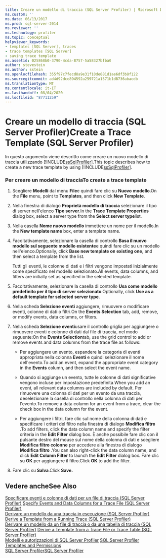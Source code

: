 ```yaml
---
title: Creare un modello di traccia (SQL Server Profiler) | Microsoft Docs
ms.custom: ''
ms.date: 06/13/2017
ms.prod: sql-server-2014
ms.reviewer: ''
ms.technology: profiler
ms.topic: conceptual
helpviewer_keywords:
- templates [SQL Server], traces
- trace templates [SQL Server]
- saving trace template
ms.assetid: 025868b0-3790-4cda-8757-5a58327bfba0
author: stevestein
ms.author: sstein
ms.openlocfilehash: 355f97c7fecd8a9e31f10de881d1ae6df3b8f122
ms.sourcegitcommit: ad4d92dce894592a259721a1571b1d8736abacdb
ms.translationtype: MT
ms.contentlocale: it-IT
ms.lasthandoff: 08/04/2020
ms.locfileid: "87711259"
---
```

# <a name="create-a-trace-template-sql-server-profiler"></a><span data-ttu-id="dab7a-102">Creare un modello di traccia (SQL Server Profiler)</span><span class="sxs-lookup"><span data-stu-id="dab7a-102">Create a Trace Template (SQL Server Profiler)</span></span>
  <span data-ttu-id="dab7a-103">In questo argomento viene descritto come creare un nuovo modello di traccia utilizzando [!INCLUDE[ssSqlProfiler](../../includes/sssqlprofiler-md.md)].</span><span class="sxs-lookup"><span data-stu-id="dab7a-103">This topic describes how to create a new trace template by using [!INCLUDE[ssSqlProfiler](../../includes/sssqlprofiler-md.md)].</span></span>  
  
### <a name="to-create-a-trace-template"></a><span data-ttu-id="dab7a-104">Per creare un modello di traccia</span><span class="sxs-lookup"><span data-stu-id="dab7a-104">To create a trace template</span></span>  
  
1.  <span data-ttu-id="dab7a-105">Scegliere **Modelli** dal menu **File**e quindi fare clic su **Nuovo modello**.</span><span class="sxs-lookup"><span data-stu-id="dab7a-105">On the **File** menu, point to **Templates**, and then click **New Template**.</span></span>  
  
2.  <span data-ttu-id="dab7a-106">Nella finestra di dialogo **Proprietà modello di traccia** selezionare il tipo di server nell'elenco **Tipo server**.</span><span class="sxs-lookup"><span data-stu-id="dab7a-106">In the **Trace Template Properties** dialog box, select a server type from the **Select server type**list.</span></span>  
  
3.  <span data-ttu-id="dab7a-107">Nella casella **Nome nuovo modello** immettere un nome per il modello.</span><span class="sxs-lookup"><span data-stu-id="dab7a-107">In the **New template name** box, enter a template name.</span></span>  
  
4.  <span data-ttu-id="dab7a-108">Facoltativamente, selezionare la casella di controllo **Basa il nuovo modello sul seguente modello esistente**e quindi fare clic su un modello nell'elenco.</span><span class="sxs-lookup"><span data-stu-id="dab7a-108">Optionally, click **Base new template on existing one**, and then select a template from the list.</span></span>  
  
     <span data-ttu-id="dab7a-109">Tutti gli eventi, le colonne di dati e i filtri vengono impostati inizialmente come specificato nel modello selezionato.</span><span class="sxs-lookup"><span data-stu-id="dab7a-109">All events, data columns, and filters are initially set as specified in the selected template.</span></span>  
  
5.  <span data-ttu-id="dab7a-110">Facoltativamente, selezionare la casella di controllo **Usa come modello predefinito per il tipo di server selezionato**.</span><span class="sxs-lookup"><span data-stu-id="dab7a-110">Optionally, click **Use as a default template for selected server type**.</span></span>  
  
6.  <span data-ttu-id="dab7a-111">Nella scheda **Selezione eventi** aggiungere, rimuovere o modificare eventi, colonne di dati o filtri.</span><span class="sxs-lookup"><span data-stu-id="dab7a-111">On the **Events Selection** tab, add, remove, or modify events, data columns, or filters.</span></span>  
  
7.  <span data-ttu-id="dab7a-112">Nella scheda **Selezione eventi**usare il controllo griglia per aggiungere o rimuovere eventi e colonne di dati dal file di traccia, nel modo seguente:</span><span class="sxs-lookup"><span data-stu-id="dab7a-112">On the **Events Selection**tab, use the grid control to add or remove events and data columns from the trace file as follows:</span></span>  
  
    -   <span data-ttu-id="dab7a-113">Per aggiungere un evento, espandere la categoria di eventi appropriata nella colonna **Eventi** e quindi selezionare il nome dell'evento.</span><span class="sxs-lookup"><span data-stu-id="dab7a-113">To add an event, expand the appropriate event category in the **Events** column, and then select the event name.</span></span>  
  
    -   <span data-ttu-id="dab7a-114">Quando si aggiunge un evento, tutte le colonne di dati significative vengono incluse per impostazione predefinita.</span><span class="sxs-lookup"><span data-stu-id="dab7a-114">When you add an event, all relevant data columns are included by default.</span></span> <span data-ttu-id="dab7a-115">Per rimuovere una colonna di dati per un evento da una traccia, deselezionare la casella di controllo nella colonna di dati per l'evento.</span><span class="sxs-lookup"><span data-stu-id="dab7a-115">To remove a data column for an event from a trace, clear the check box in the data column for the event.</span></span>  
  
    -   <span data-ttu-id="dab7a-116">Per aggiungere i filtri, fare clic sul nome della colonna di dati e specificare i criteri del filtro nella finestra di dialogo **Modifica filtro** .</span><span class="sxs-lookup"><span data-stu-id="dab7a-116">To add filters, click the data column name and specify the filter criteria in the **Edit Filter** dialog box.</span></span> <span data-ttu-id="dab7a-117">È anche possibile fare clic con il pulsante destro del mouse sul nome della colonna di dati e scegliere **Modifica filtro colonne** per accedere alla finestra di dialogo **Modifica filtro** .</span><span class="sxs-lookup"><span data-stu-id="dab7a-117">You can also right-click the data column name, and click **Edit Column Filter** to launch the **Edit Filter** dialog box.</span></span> <span data-ttu-id="dab7a-118">Fare clic su **OK** per aggiungere il filtro.</span><span class="sxs-lookup"><span data-stu-id="dab7a-118">Click **OK** to add the filter.</span></span>  
  
8.  <span data-ttu-id="dab7a-119">Fare clic su **Salva**.</span><span class="sxs-lookup"><span data-stu-id="dab7a-119">Click **Save.**</span></span>  
  
## <a name="see-also"></a><span data-ttu-id="dab7a-120">Vedere anche</span><span class="sxs-lookup"><span data-stu-id="dab7a-120">See Also</span></span>  
 <span data-ttu-id="dab7a-121">[Specificare eventi e colonne di dati per un file di traccia &#40;SQL Server Profiler&#41;](specify-events-and-data-columns-for-a-trace-file-sql-server-profiler.md) </span><span class="sxs-lookup"><span data-stu-id="dab7a-121">[Specify Events and Data Columns for a Trace File &#40;SQL Server Profiler&#41;](specify-events-and-data-columns-for-a-trace-file-sql-server-profiler.md) </span></span>  
 <span data-ttu-id="dab7a-122">[Derivare un modello da una traccia in esecuzione &#40;SQL Server Profiler&#41;](derive-a-template-from-a-running-trace-sql-server-profiler.md) </span><span class="sxs-lookup"><span data-stu-id="dab7a-122">[Derive a Template from a Running Trace &#40;SQL Server Profiler&#41;](derive-a-template-from-a-running-trace-sql-server-profiler.md) </span></span>  
 <span data-ttu-id="dab7a-123">[Derivare un modello da un file di traccia o da una tabella di traccia &#40;SQL Server Profiler&#41;](derive-a-template-from-a-trace-file-or-trace-table-sql-server-profiler.md) </span><span class="sxs-lookup"><span data-stu-id="dab7a-123">[Derive a Template from a Trace File or Trace Table &#40;SQL Server Profiler&#41;](derive-a-template-from-a-trace-file-or-trace-table-sql-server-profiler.md) </span></span>  
 <span data-ttu-id="dab7a-124">[Modelli e autorizzazioni di SQL Server Profiler](sql-server-profiler-templates-and-permissions.md) </span><span class="sxs-lookup"><span data-stu-id="dab7a-124">[SQL Server Profiler Templates and Permissions](sql-server-profiler-templates-and-permissions.md) </span></span>  
 [<span data-ttu-id="dab7a-125">SQL Server Profiler</span><span class="sxs-lookup"><span data-stu-id="dab7a-125">SQL Server Profiler</span></span>](sql-server-profiler.md)  
  
  
